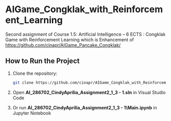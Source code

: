# AIGame_Congklak_with_Reinforcement_Learning
Second assignment of Course 1.5: Artificial Intelligence – 6 ECTS : Congklak Game with Reinforcement Learning which is Enhancement of https://github.com/cinapr/AIGame_Pancake_Congklak/

## How to Run the Project

1. Clone the repository:
   ```bash
   git clone https://github.com/cinapr/AIGame_Congklak_with_Reinforcement_Learning.git
   ```

2. Open **AI_286702_CindyAprilia_Assignment2_1_3 - 1.sln** in Visual Studio Code

3. Or run **AI_286702_CindyAprilia_Assignment2_1_3 - 1\Main.ipynb** in Jupyter Notebook
